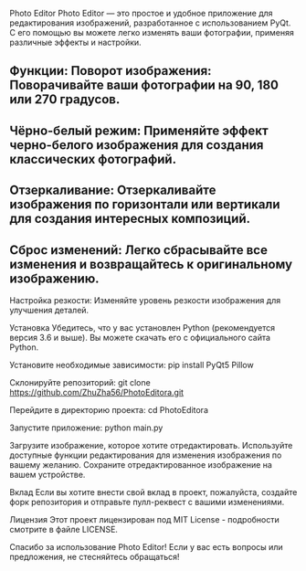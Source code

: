 Photo Editor
Photo Editor — это простое и удобное приложение для редактирования изображений, разработанное с использованием PyQt. С его помощью вы можете легко изменять ваши фотографии, применяя различные эффекты и настройки.

Функции:
Поворот изображения: Поворачивайте ваши фотографии на 90, 180 или 270 градусов.
-
Чёрно-белый режим: Применяйте эффект черно-белого изображения для создания классических фотографий.
-
Отзеркаливание: Отзеркаливайте изображения по горизонтали или вертикали для создания интересных композиций.
-
Сброс изменений: Легко сбрасывайте все изменения и возвращайтесь к оригинальному изображению.
-
Настройка резкости: Изменяйте уровень резкости изображения для улучшения деталей.

Установка
Убедитесь, что у вас установлен Python (рекомендуется версия 3.6 и выше). Вы можете скачать его с официального сайта Python.

Установите необходимые зависимости:
pip install PyQt5 Pillow

Склонируйте репозиторий:
git clone https://github.com/ZhuZha56/PhotoEditora.git

Перейдите в директорию проекта:
cd PhotoEditora

Запустите приложение:
python main.py

Загрузите изображение, которое хотите отредактировать.
Используйте доступные функции редактирования для изменения изображения по вашему желанию.
Сохраните отредактированное изображение на вашем устройстве.

Вклад
Если вы хотите внести свой вклад в проект, пожалуйста, создайте форк репозитория и отправьте пулл-реквест с вашими изменениями.

Лицензия
Этот проект лицензирован под MIT License - подробности смотрите в файле LICENSE.

Спасибо за использование Photo Editor! Если у вас есть вопросы или предложения, не стесняйтесь обращаться!
